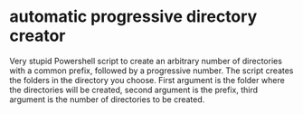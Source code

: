 # automatic progressive directory creator
Very stupid Powershell script to create an arbitrary number of directories with a common prefix, followed by a progressive number. The script creates the folders in the directory you choose. First argument is the folder where the directories will be created, second argument is the prefix, third argument is the number of directories to be created.
